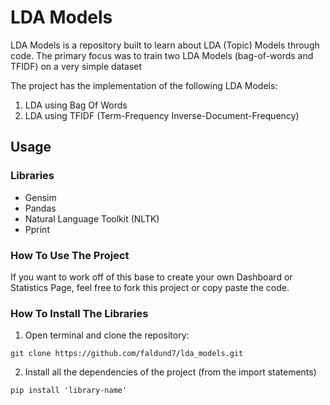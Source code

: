 # LDA Models

LDA Models is a repository built to learn about LDA (Topic) Models through code. The primary focus was to train two LDA Models (bag-of-words and TFIDF) on a very simple dataset

The project has the implementation of the following LDA Models:
1. LDA using Bag Of Words
2. LDA using TFIDF (Term-Frequency Inverse-Document-Frequency)
   
## Usage
### Libraries
- Gensim
- Pandas
- Natural Language Toolkit (NLTK)
- Pprint


### How To Use The Project
If you want to work off of this base to create your own Dashboard or Statistics Page, feel free to fork this project or copy paste the code.


### How To Install The Libraries
1. Open terminal and clone the repository:
```
git clone https://github.com/faldund7/lda_models.git
```
2. Install all the dependencies of the project (from the import statements)
```
pip install 'library-name'
```
